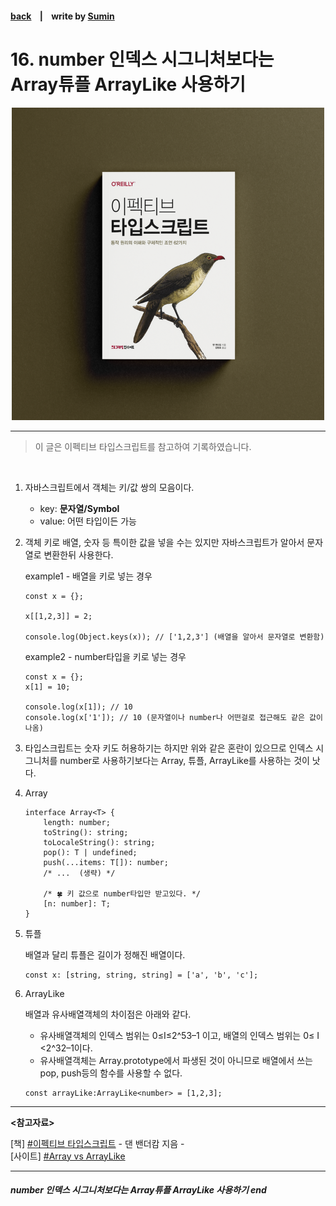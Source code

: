 #### [back](../../README.md) &nbsp;&nbsp; | &nbsp;&nbsp; write by [Sumin][sumin]

# 16. number 인덱스 시그니처보다는 Array튜플 ArrayLike 사용하기

<p align="center" style="width:500px; margin: 0 auto">
    <img src="../../image/main.png">
</p>

---

> 이 글은 이펙티브 타입스크립트를 참고하여 기록하였습니다.

<br>

1. 자바스크립트에서 객체는 키/값 쌍의 모음이다.
    - key: **문자열/Symbol**
    - value: 어떤 타입이든 가능
2. 객체 키로 배열, 숫자 등 특이한 값을 넣을 수는 있지만 자바스크립트가 알아서 문자열로 변환한뒤 사용한다.
    
    example1 - 배열을 키로 넣는 경우
    
    ```tsx
    const x = {};
    
    x[[1,2,3]] = 2;
    
    console.log(Object.keys(x)); // ['1,2,3'] (배열을 알아서 문자열로 변환함)
    ```
    
    example2 - number타입을 키로 넣는 경우
    
    ```tsx
    const x = {};
    x[1] = 10;
    
    console.log(x[1]); // 10
    console.log(x['1']); // 10 (문자열이나 number나 어떤걸로 접근해도 같은 값이 나옴)
    ```
    
3. 타입스크립트는 숫자 키도 허용하기는 하지만 위와 같은 혼란이 있으므로 인덱스 시그니처를 number로 사용하기보다는 Array, 튜플, ArrayLike를 사용하는 것이 낫다.
4. Array
    
    ```tsx
    interface Array<T> {
        length: number;
        toString(): string;
        toLocaleString(): string;
        pop(): T | undefined;
        push(...items: T[]): number;
        /* ...  (생략) */
    
        /* 🍀 키 값으로 number타입만 받고있다. */
        [n: number]: T;
    }
    ```
    
5. 튜플
    
    배열과 달리 튜플은 길이가 정해진 배열이다.
    
    ```tsx
    const x: [string, string, string] = ['a', 'b', 'c'];
    ```
    
6. ArrayLike
    
    배열과 유사배열객체의 차이점은 아래와 같다.
    
    - 유사배열객체의 인덱스 범위는 0≤I≤2^53–1 이고, 배열의 인덱스 범위는 0≤ I <2^32–1이다.
    - 유사배열객체는 Array.prototype에서 파생된 것이 아니므로 배열에서 쓰는 pop, push등의 함수를 사용할 수 없다.
    
    ```tsx
    const arrayLike:ArrayLike<number> = [1,2,3];
    ```
    

---

<strong><참고자료></strong>

[책] [#이펙티브 타입스크립트][effective-typescript] - 댄 밴더캄 지음 -  
[사이트] [#Array vs ArrayLike](https://medium.com/globant/array-vs-array-like-objects-in-javascript-cc1523e21089)

---
##### number 인덱스 시그니처보다는 Array튜플 ArrayLike 사용하기 end

[effective-typescript]: https://www.aladin.co.kr/shop/wproduct.aspx?ItemId=273193135&start=slayer
[sangcho]: https://github.com/SangchoKim
[taeHyen]: https://github.com/Tap-Kim
[kangHyen]: https://github.com/NacreousCloud
[sumin]: https://github.com/ttumzzi